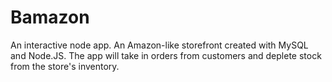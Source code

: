 # Bamazon
An interactive node app. An Amazon-like storefront created with MySQL and Node.JS. The app will take in orders from customers and deplete stock from the store's inventory. 
